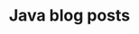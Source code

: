 ---
layout: category
title: Java blog posts
description: Java is still one of the best languages to do many of those things with better results. Java is still widely used among big companies.
permalink: /java/
category_name: java
---